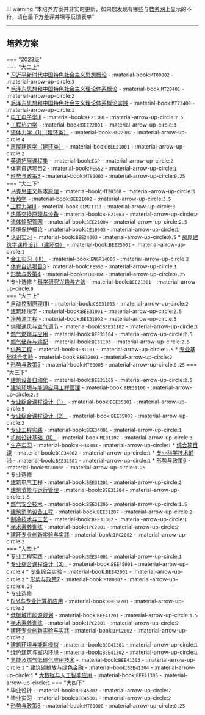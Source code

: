 !!! warning "本培养方案并非实时更新，如果您发现有哪些与[教务网](https://my.cqu.edu.cn)上显示的不符，请在最下方差评并填写反馈表单"

---

## 培养方案  

=== "2023级"  
    === "大二上"  
        * [习近平新时代中国特色社会主义思想概论](../../../course/习近平新时代中国特色社会主义思想概论.md) - :material-book:`MT00002` - :material-arrow-up-circle:`3`  
        * [毛泽东思想和中国特色社会主义理论体系概论](../../../course/毛泽东思想和中国特色社会主义理论体系概论.md) - :material-book:`MT20401` - :material-arrow-up-circle:`2`  
        * [毛泽东思想和中国特色社会主义理论体系概论实践](../../../course/毛泽东思想和中国特色社会主义理论体系概论实践.md) - :material-book:`MT23400` - :material-arrow-up-circle:`1`  
        * [电工电子学Ⅲ](../../../course/电工电子学.md) - :material-book:`EE21380` - :material-arrow-up-circle:`2.5`  
        * [工程热力学](../../../course/工程热力学.md) - :material-book:`BEE22001` - :material-arrow-up-circle:`3`  
        * [流体力学（1）（建环类）](../../../course/流体力学.md) - :material-book:`BE22002` - :material-arrow-up-circle:`4`  
        * [房屋建筑学（建环类）](../../../course/房屋建筑学.md) - :material-book:`BEE21001` - :material-arrow-up-circle:`2`  
        * [英语拓展课程集](../../../course/英语.md) - :material-book:`EGP` - :material-arrow-up-circle:`2`  
        * [体育自选项目2](../../../course/体育.md) - :material-book:`PESS2` - :material-arrow-up-circle:`1`  
        * [形势与政策3](../../../course/形势与政策.md) - :material-book:`MT80003` - :material-arrow-up-circle:`0.25`  
    === "大二下"  
        * [马克思主义基本原理](../../../course/马克思主义基本原理.md) - :material-book:`MT20300` - :material-arrow-up-circle:`3`  
        * [传热学](../../../course/传热学.md) - :material-book:`BEE21002` - :material-arrow-up-circle:`3.5`  
        * [工程力学III](../../../course/工程力学.md) - :material-book:`CEM21111` - :material-arrow-up-circle:`3`  
        * [热质交换原理与设备](../../../course/热质交换原理与设备.md) - :material-book:`BEE21003` - :material-arrow-up-circle:`2`  
        * [流体输配管网](../../../course/流体输配管网.md) - :material-book:`BEE21004` - :material-arrow-up-circle:`2.5`  
        * [环境保护概论](../../../course/环境保护概论.md) - :material-book:`CE10003` - :material-arrow-up-circle:`1`  
        * [认识实习](../../../course/认识实习.md) - :material-book:`BEE24003` - :material-arrow-up-circle:`0.5` 
        * [房屋建筑学课程设计（建环类）](../../../course/房屋建筑学课程设计.md) - :material-book:`BEE25001` - :material-arrow-up-circle:`1`  
        * [金工实习（Ⅲ）](../../../course/金工实习.md) - :material-book:`ENGR14006` - :material-arrow-up-circle:`2`  
        * [体育自选项目3](../../../course/体育.md) - :material-book:`PESS3` - :material-arrow-up-circle:`1`  
        * [形势与政策4](../../../course/形势与政策.md) - :material-book:`MT80004` - :material-arrow-up-circle:`0.25`  
        * 专业选修
            * [科学研究兴趣与方法](../../../course/科学研究兴趣与方法.md) - :material-book:`BEE21301` - :material-arrow-up-circle:`0`  
    === "大三上"  
        * [自动控制原理(Ⅱ)](../../../course/自动控制原理.md) - :material-book:`CSE31005` - :material-arrow-up-circle:`2`  
        * [建筑环境学](../../../course/建筑环境学.md) - :material-book:`BEE31001` - :material-arrow-up-circle:`2.5`  
        * [冷热源工程](../../../course/冷热源工程.md) - :material-book:`BEE31002` - :material-arrow-up-circle:`3`  
        * [供暖通风与空气调节](../../../course/供暖通风与空气调节.md) - :material-book:`BEE31102` - :material-arrow-up-circle:`3`  
        * [燃气燃烧与应用](../../../course/燃气燃烧与应用.md) - :material-book:`BEE31104` - :material-arrow-up-circle:`2.5`  
        * [燃气储存与输配](../../../course/燃气储存与输配.md) - :material-book:`BE31103` - :material-arrow-up-circle:`2.5`  
        * [供热工程](../../../course/供热工程.md) - :material-book:`BE31101` - :material-arrow-up-circle:`1.5` 
        * [专业基础综合实验](../../../course/专业基础综合实验.md) - :material-book:`BEE32001` - :material-arrow-up-circle:`2`  
        * [形势与政策5](../../../course/形势与政策.md) - :material-book:`MT80005` - :material-arrow-up-circle:`0.25` 
    === "大三下"  
        * [建筑设备自动化](../../../course/建筑设备自动化.md) - :material-book:`BEE31105` - :material-arrow-up-circle:`2.5`  
        * [建筑环境与能源应用工程管理](../../../course/建筑环境与能源应用工程管理.md) - :material-book:`BEE31106` - :material-arrow-up-circle:`2.5`  
        * [专业综合课程设计（1）](../../../course/专业综合课程设计.md) - :material-book:`BEE35001` - :material-arrow-up-circle:`5`  
        * [专业综合课程设计（2）](../../../course/专业综合课程设计.md) - :material-book:`BEE35002` - :material-arrow-up-circle:`2`  
        * [专业工程实践](../../../course/专业工程实践.md) - :material-book:`BEE34001` - :material-arrow-up-circle:`1`  
        * [机械设计基础（Ⅱ）](../../../course/机械设计基础.md) - :material-book:`ME31102` - :material-arrow-up-circle:`3`  
        * [生产实习](../../../course/生产实习.md) - :material-book:`BEE34003` - :material-arrow-up-circle:`1`
        * [综合项目课](../../../course/综合项目课.md) - :material-book:`BEE34002` - :material-arrow-up-circle:`1`
        * [专业科学技术前沿](../../../course/专业科学技术前沿.md) - :material-book:`BEE31301` - :material-arrow-up-circle:`1`
        * [形势与政策6](../../../course/形势与政策.md) - :material-book:`MT80006` - :material-arrow-up-circle:`0.25`  
        * 专业选修  
            * [建筑电气工程](../../../course/建筑电气工程.md) - :material-book:`BEE31201` - :material-arrow-up-circle:`2`  
            * [建筑节能与运行管理](../../../course/建筑节能与运行管理.md) - :material-book:`BEE31204` - :material-arrow-up-circle:`1.5`  
            * [燃气安全技术](../../../course/燃气安全技术.md) - :material-book:`BEE31205` - :material-arrow-up-circle:`1.5`  
            * [建筑消防设备工程](../../../course/建筑消防设备工程.md) - :material-book:`BEE31207` - :material-arrow-up-circle:`2`  
            * [制冷技术与工艺](../../../course/制冷技术与工艺.md) - :material-book:`BEE31302` - :material-arrow-up-circle:`1`  
            * [学术素养训练](../../../course/学术素养训练.md) - :material-book:`IPC2001` - :material-arrow-up-circle:`2`  
            * [建环专业创新实验与实践](../../../course/建环专业创新实验与实践.md) - :material-book:`IPC2002` - :material-arrow-up-circle:`2`  
    === "大四上"  
        * [专业工程实践](../../../course/专业工程实践.md) - :material-book:`BEE34001` - :material-arrow-up-circle:`1`  
        * [专业综合课程设计（3）](../../../course/专业综合课程设计.md) - :material-book:`BEE45001` - :material-arrow-up-circle:`4` 
        * [专业综合实验](../../../course/专业综合实验.md) - :material-book:`BEE42001` - :material-arrow-up-circle:`2` 
        * [形势与政策7](../../../course/形势与政策.md) - :material-book:`MT80007` - :material-arrow-up-circle:`0.25`  
        * 专业选修  
            * [BIM与专业计算机应用](../../../course/BIM与专业计算机应用.md) - :material-book:`BEE32201` - :material-arrow-up-circle:`2`  
            * [低碳城市能源规划](../../../course/低碳城市能源规划.md) - :material-book:`BEE41201` - :material-arrow-up-circle:`1.5`  
            * [学术素养训练](../../../course/学术素养训练.md) - :material-book:`IPC2001` - :material-arrow-up-circle:`2`  
            * [建环专业创新实验与实践](../../../course/建环专业创新实验与实践.md) - :material-book:`IPC2002` - :material-arrow-up-circle:`2`  
            * [建筑环境与能耗模拟](../../../course/建筑环境与能耗模拟.md) - :material-book:`BEE41301` - :material-arrow-up-circle:`1`  
            * [绿色建筑与室内环境](../../../course/绿色建筑与室内环境.md) - :material-book:`BEE41302` - :material-arrow-up-circle:`1` 
            * [氢能及燃气低碳化应用技术](../../../course/氢能及燃气低碳化应用技术.md) - :material-book:`BEE41303` - :material-arrow-up-circle:`1` 
            * [建筑碳排放与绿色金融](../../../course/建筑环境与能耗模拟.md) - :material-book:`BEE41304` - :material-arrow-up-circle:`1` 
            * [大数据与人工智能应用](../../../course/大数据与人工智能应用.md) - :material-book:`BEE41305` - :material-arrow-up-circle:`1` 
    === "大四下"  
        * 毕业设计 - :material-book:`BEE45002` - :material-arrow-up-circle:`7`  
        * 毕业实习 - :material-book:`BEE45001` - :material-arrow-up-circle:`2`  
        * [形势与政策8](../../../course/形势与政策.md) - :material-book:`MT80008` - :material-arrow-up-circle:`0.25`  